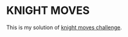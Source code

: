 # KNIGHT MOVES

This is my solution of [knight moves challenge](https://www.codeeval.com/open_challenges/180/).
